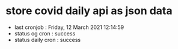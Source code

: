 # store covid daily api as json data

- last cronjob : Friday, 12 March 2021 12:14:59
- status og cron : success
- status daily cron : success
      
      